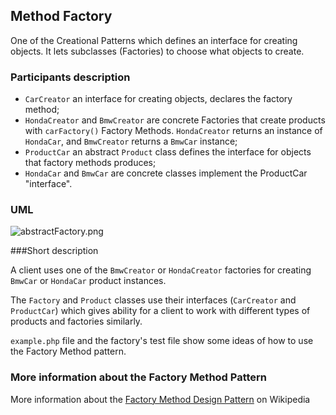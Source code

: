 ## Method Factory

One of the Creational Patterns which defines an interface for creating objects. It lets subclasses (Factories) to choose what objects to create.

### Participants description

* `CarCreator` an interface for creating objects, declares the factory method;
* `HondaCreator` and `BmwCreator` are concrete Factories that create products with `carFactory()` Factory Methods. `HondaCreator` returns an instance of `HondaCar`, and `BmwCreator` returns a `BmwCar` instance;
* `ProductCar` an abstract `Product` class defines the interface for objects that factory methods produces;
* `HondaCar` and `BmwCar` are concrete classes implement the ProductCar "interface".

### UML

![abstractFactory.png](https://github.com/jack-zuban/design-patterns/blob/master/images/methodFactory.png)

###Short description

A client uses one of the `BmwCreator` or `HondaCreator` factories for creating `BmwCar` or `HondaCar` product instances. 

The `Factory` and `Product` classes use their interfaces (`CarCreator` and `ProductCar`) which gives ability for a client to work with different types of products and factories similarly.

`example.php` file and the factory's test file show some ideas of how to use the Factory Method pattern.

### More information about the Factory Method Pattern

More information about the [Factory Method Design Pattern](https://en.wikipedia.org/wiki/Factory_method_pattern) on Wikipedia
